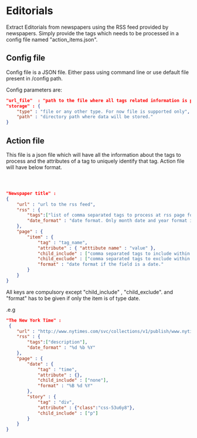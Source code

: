 # Editorials
Extract Editorials from newspapers using the RSS feed provided by newspapers. Simply provide the tags which 
needs to be processed in a config file named "action_items.json". 

## Config file
Config file is a JSON file. Either pass using command line or use default file present in /config path. 

Config parameters are:

```JSON
"url_file"  : "path to the file where all tags related information is present",	"log_level":  "log level in python. Different log levels are DEBUG, INFO, WARNING, ERROR, CRITICAL",
"storage" : {
	"type" : "file or any other type. For now file is supported only",
	"path" : "directory path where data will be stored."
}
```

## Action file
This file is a json file which will have all the information about the tags to process and the attributes of a tag
to uniquely identify that tag. Action file will have below format.

```JSON



"Newspaper title" : 
{	
	"url" : "url to the rss feed",
	"rss" : {
		"tags":["list of comma separated tags to process at rss page for each article"],
		"date_format" : "date format. Only month date and year format is to be supplied."
	},
	"page" : {
		"item" : {
			"tag" : "tag_name", 
			"attribute" : { "atttibute name" : "value" },
			"child_include" : ["comma separated tags to include within this tag to extract the content"],
			"child_exclude" : ["comma separated tags to exclude within this tag to extract the content"],
			"format" : "date format if the field is a date."
 		}
	}
}
```

All keys are compulsory except "child_include" , "child_exclude". and "format" has to be given if only the item is of type date.

.e.g
```JSON
"The New York Time" : 
 {	
	"url" : "http://www.nytimes.com/svc/collections/v1/publish/www.nytimes.com/column/charles-m-blow/rss.xml",
	"rss" : {
		"tags":["description"],
		"date_format" : "%d %b %Y"
	},
	"page" : {
		"date" : {
			"tag" : "time", 
			"attribute" : {},
			"child_include" : ["none"],
			"format" : "%B %d %Y"
 		},
		"story" : {
			"tag" : "div",
			"attribute" : {"class":"css-53u6y8"},
			"child_include" : ["p"]
		}
	}
}
```
